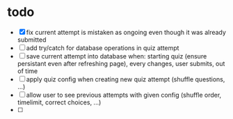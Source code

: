 # todo

- [x] fix current attempt is mistaken as ongoing even though it was already submitted
- [ ] add try/catch for database operations in quiz attempt
- [ ] save current attempt into database when: starting quiz (ensure persistant even after refreshing page), every changes, user submits, out of time
- [ ] apply quiz config when creating new quiz attempt (shuffle questions, ...)
- [ ] allow user to see previous attempts with given config (shuffle order, timelimit, correct choices, ...)
- [ ]
